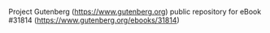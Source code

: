 Project Gutenberg (https://www.gutenberg.org) public repository for eBook #31814 (https://www.gutenberg.org/ebooks/31814)
